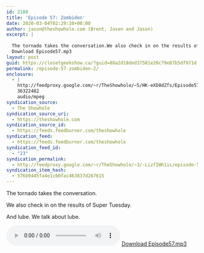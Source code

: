 ```yaml
---
id: 2100
title: 'Episode 57: Zombiden'
date: 2020-03-04T02:29:10+00:00
author: jason@theshowhole.com (Brent, Jasen and Jason)
excerpt: |
  
  The tornado takes the conversation.We also check in on the results of Super Tuesday. And lube. We talk about lube.
  Download Episode57.mp3
layout: post
guid: https://closetgeekshow.ca/?guid=88a2d18ded37581e20c79e87b5df971d
permalink: /episode-57-zombiden-2/
enclosure:
  - |
    http://feedproxy.google.com/~r/TheShowhole/~5/HK-eXD8dZfs/Episode57.mp3
    36322482
    audio/mpeg
syndication_source:
  - The Showhole
syndication_source_uri:
  - https://theshowhole.com
syndication_source_id:
  - https://feeds.feedburner.com/theshowhole
syndication_feed:
  - https://feeds.feedburner.com/theshowhole
syndication_feed_id:
  - "23"
syndication_permalink:
  - http://feedproxy.google.com/~r/TheShowhole/~3/-LizfIWh1ic/episode-57-zombiden
syndication_item_hash:
  - 576b9445fa4e1c60fac463837d267615
---
```

<div class="posthaven-post-body">
  <p>
    The tornado takes the conversation.
  </p>
  
  <p>
    We also check in on the results of Super Tuesday.
  </p>
  
  <p>
    And lube. We talk about lube.
  </p>
  
  <p>
    <div class="posthaven-file posthaven-file-audio posthaven-file-state-processed" id="posthaven_audio_2415541" >
      <audio controls src="https://phaven-prod.s3.amazonaws.com/files/audio_part/asset/2415541/jL0J1gL8VySCEglAIOwpZTrifeI/Episode57.mp3" type="audio/mpeg"></audio> <a class="posthaven-file-download" download href="https://phaven-prod.s3.amazonaws.com/files/audio_part/asset/2415541/jL0J1gL8VySCEglAIOwpZTrifeI/Episode57.mp3">Download Episode57.mp3</a>
    </div>
  </p>
</div>